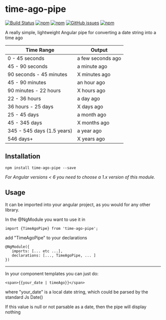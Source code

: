 # time-ago-pipe

[![Build Status](https://travis-ci.org/AndrewPoyntz/time-ago-pipe.svg?branch=master)](https://travis-ci.org/AndrewPoyntz/time-ago-pipe) [![npm](https://img.shields.io/npm/v/time-ago-pipe.svg)](https://www.npmjs.com/package/time-ago-pipe) [![npm](https://img.shields.io/npm/dt/time-ago-pipe.svg?maxAge=25920)](https://www.npmjs.com/package/time-ago-pipe) [![GitHub issues](https://img.shields.io/github/issues/AndrewPoyntz/time-ago-pipe.svg?maxAge=25920?style=plastic)](https://github.com/AndrewPoyntz/time-ago-pipe/issues) [![npm](https://img.shields.io/npm/l/time-ago-pipe.svg?maxAge=25920?style=plastic)](https://github.com/AndrewPoyntz/time-ago-pipe/blob/master/LICENSE)

A really simple, lightweight Angular pipe for converting a date string into
a time ago

|Time Range|Output|
|---|---|
|0 - 45 seconds             | a few seconds ago      |
|45 - 90 seconds            | a minute ago           |
|90 seconds - 45 minutes    | X minutes ago          |
|45 - 90 minutes            | an hour ago            |
|90 minutes - 22 hours      | X hours ago            |
|22 - 36 hours              | a day ago              |
|36 hours - 25 days         | X days ago             |
|25 - 45 days               | a month ago            |
|45 - 345 days              | X months ago           |
|345 - 545 days (1.5 years) | a year ago             |
|546 days+                  | X years ago            |

## Installation

```
npm install time-ago-pipe --save
```

_For Angular versions < 6 you need to choose a 1.x version of this module._

## Usage

It can be imported into your angular project, as you would for any other library.

In the @NgModule you want to use it in

```
import {TimeAgoPipe} from 'time-ago-pipe';
```

add "TimeAgoPipe" to your declarations

```
@NgModule({
   imports: [... etc ...],
   declarations: [..., TimeAgoPipe, ... ]
})
```

---

In your component templates you can just do:

```
<span>{{your_date | timeAgo}}</span>
```

where "your_date" is a local date string, which could be parsed by the standard
Js Date()

If this value is null or not parsable as a date, then the pipe will display nothing
